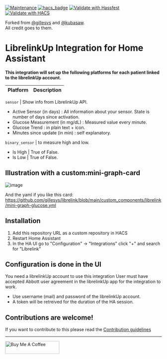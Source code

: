 [![Maintenance](https://img.shields.io/badge/Maintained%3F-yes-green.svg)](https://GitHub.com/Naereen/StrapDown.js/graphs/commit-activity)
[![hacs_badge](https://img.shields.io/badge/HACS-Custom-41BDF5.svg)](https://github.com/hacs/integration)
[![Validate with Hassfest](https://github.com/dodog/librelink/actions/workflows/hassfest.yaml/badge.svg)](https://github.com/dodog/librelink/actions/workflows/hassfest.yaml)
[![Validate with HACS](https://github.com/dodog/librelink/actions/workflows/validate.yaml/badge.svg)](https://github.com/dodog/librelink/actions/workflows/validate.yaml)

Forked from [@gillesvs](https://github.com/gillesvs/librelink) and [@kubasaw](https://github.com/kubasaw/librelink).  
All credit goes to them.

# LibrelinkUp Integration for Home Assistant 


[integration_librelink]: https://github.com/dodog/librelink.git
[buymecoffee]: https://www.buymeacoffee.com/gillesvs

**This integration will set up the following platforms for each patient linked to the librelinkUp account.**

Platform | Description
-- | --

`sensor` | Show info from LibrelinkUp API.
- Active Sensor (in days) : All information about your sensor. State is number of days since activation.
- Glucose Measurement (in mg/dL) : Measured value every minute.
- Glucose Trend : in plain text + icon.
- Minutes since update (in min) : self explanatory.

`binary_sensor` | to measure high and low.
- Is High | True of False.
- Is Low  | True of False.

## Illustration with a custom:mini-graph-card

![image](https://github.com/gillesvs/librelink/assets/51242147/bfed1b2b-dbf7-4666-a202-885ff3db67b8)

And the yaml if you like this card:
https://github.com/gillesvs/librelink/blob/main/custom_components/librelink/mini-graph-glucose.yml


## Installation

1. Add this repository URL as a custom repository in HACS
2. Restart Home Assistant
3. In the HA UI go to "Configuration" -> "Integrations" click "+" and search for "Librelink"

## Configuration is done in the UI

You need a librelinkUp account to use this integration
User must have accepted Abbott user agreement in the librelinkUp app for the integration to work.

- Use username (mail) and password of the librelinkUp account.
- A token will be retreived for the duration of the HA session.


## Contributions are welcome!

If you want to contribute to this please read the [Contribution guidelines](CONTRIBUTING.md)

***

<a href="https://ko-fi.com/dodog" target="_blank"><img src="https://cdn.buymeacoffee.com/buttons/default-orange.png" alt="Buy Me A Coffee" height="41" width="174"></a>
